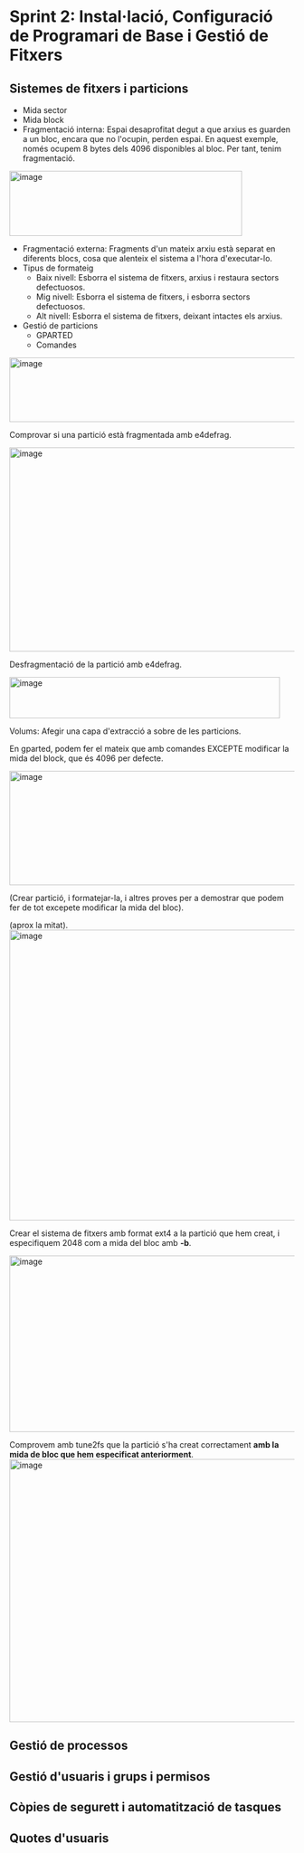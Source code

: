 # Sprint 2: Instal·lació, Configuració de Programari de Base i Gestió de Fitxers

## Sistemes de fitxers i particions
 - Mida sector
 - Mida block
 - Fragmentació interna: Espai desaprofitat degut a que arxius es guarden a un bloc, encara que no l'ocupin, perden espai.
 En aquest exemple, només ocupem 8 bytes dels 4096 disponibles al bloc. Per tant, tenim fragmentació.

 <img width="411" height="115" alt="image" src="https://github.com/user-attachments/assets/e6f61180-a7fc-4a61-afbb-b2d24ed98580" />

 - Fragmentació externa: Fragments d'un mateix arxiu està separat en diferents blocs, cosa que alenteix el sistema a l'hora d'executar-lo.
 - Tipus de formateig
   - Baix nivell: Esborra el sistema de fitxers, arxius i restaura sectors defectuosos.
   - Mig nivell: Esborra el sistema de fitxers, i esborra sectors defectuosos.
   - Alt nivell: Esborra el sistema de fitxers, deixant intactes els arxius.
 - Gestió de particions
   - GPARTED
   - Comandes

<img width="625" height="114" alt="image" src="https://github.com/user-attachments/assets/d797a705-9392-42bd-b013-d6576c65da43" />

Comprovar si una partició està fragmentada amb e4defrag.

<img width="713" height="361" alt="image" src="https://github.com/user-attachments/assets/8138945f-3b2b-4178-a849-09f4259aee26" />

Desfragmentació de la partició amb e4defrag.

<img width="478" height="73" alt="image" src="https://github.com/user-attachments/assets/e977eb1a-170e-4874-8eb3-dc8ca04427da" />

Volums: Afegir una capa d'extracció a sobre de les particions.


En gparted, podem fer el mateix que amb comandes EXCEPTE modificar la mida del block, que és 4096 per defecte.

<img width="775" height="202" alt="image" src="https://github.com/user-attachments/assets/8b6978ee-3c93-4b1d-b8d6-f3fd5762e615" />

(Crear partició, i formatejar-la, i altres proves per a demostrar que podem fer de tot excepete modificar la mida del bloc).

(aprox la mitat).
<img width="905" height="514" alt="image" src="https://github.com/user-attachments/assets/ba4a5f97-361a-4440-81df-86c25840720c" />

Crear el sistema de fitxers amb format ext4 a la partició que hem creat, i especifiquem 2048 com a mida del bloc amb **-b**.

<img width="780" height="312" alt="image" src="https://github.com/user-attachments/assets/ce927315-b68d-42da-b416-c84c96f88495" />

Comprovem amb tune2fs que la partició s'ha creat correctament **amb la mida de bloc que hem especificat anteriorment**. 
<img width="777" height="465" alt="image" src="https://github.com/user-attachments/assets/d0a08a5b-2d22-4c95-a097-22134074815d" />



## Gestió de processos
## Gestió d'usuaris i grups i permisos
## Còpies de segurett i automatització de tasques
## Quotes d'usuaris
